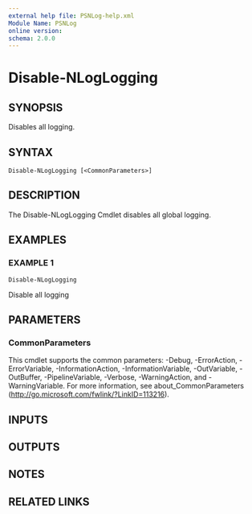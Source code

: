 ```yaml
---
external help file: PSNLog-help.xml
Module Name: PSNLog
online version:
schema: 2.0.0
---
```


# Disable-NLogLogging

## SYNOPSIS
Disables all logging.

## SYNTAX

```
Disable-NLogLogging [<CommonParameters>]
```

## DESCRIPTION
The Disable-NLogLogging Cmdlet disables all global logging.

## EXAMPLES

### EXAMPLE 1
```
Disable-NLogLogging
```

Disable all logging

## PARAMETERS

### CommonParameters
This cmdlet supports the common parameters: -Debug, -ErrorAction, -ErrorVariable, -InformationAction, -InformationVariable, -OutVariable, -OutBuffer, -PipelineVariable, -Verbose, -WarningAction, and -WarningVariable.
For more information, see about_CommonParameters (http://go.microsoft.com/fwlink/?LinkID=113216).

## INPUTS

## OUTPUTS

## NOTES

## RELATED LINKS
